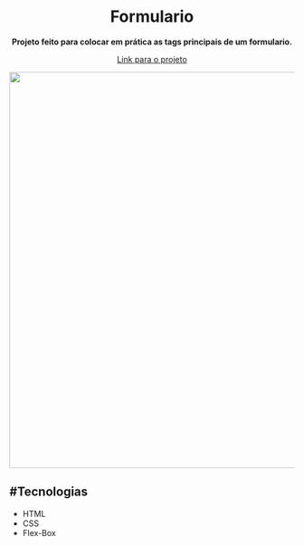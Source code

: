 
<h1 align="center"><strong>Formulario</strong></h1>

<p align="center"><strong>Projeto feito para colocar em prática as tags principais de um formulario.</strong></p>
<p align="center">
  <a href="https://mateuscamposmt.github.io/To-do-List/">Link para o projeto</a>
</p>  

<div align="center">
  <img src="https://user-images.githubusercontent.com/98565933/208774779-7beea4b0-99dd-43e1-aba8-d71534084d03.png" width="700px" />
</div>


<h2>#Tecnologias</h2>

<ul>
  <li>HTML</li>
  <li>CSS</li>
  <li>Flex-Box</li>
</ul>
